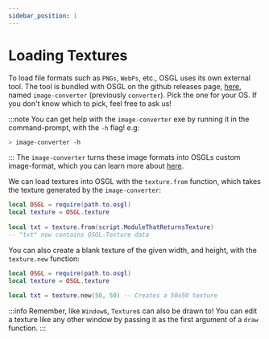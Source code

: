 ```yaml
---
sidebar_position: 1
---
```


# Loading Textures

To load file formats such as `PNGs`, `WebPs`, etc., OSGL uses its own external tool. The tool is bundled with OSGL on the github releases page, [here](https://github.com/Gunshot-Sound-Studios/osgl-graphics/releases/latest), named `image-converter` (previously `converter`). Pick the one for your OS. If you don't know which to pick, feel free to ask us!

:::note
You can get help with the `image-converter` exe by running it in the command-prompt, with the `-h` flag! e.g:

```bash
> image-converter -h
```

:::
The `image-converter` turns these image formats into OSGLs custom image-format, which you can learn more about [here](./custom-texture-format).

We can load textures into OSGL with the `texture.from` function, which takes the texture generated by the `image-converter`:

```lua
local OSGL = require(path.to.osgl)
local texture = OSGL.texture
​
local txt = texture.from(script.ModuleThatReturnsTexture)
-- "txt" now contains OSGL-Texture data
```

You can also create a blank texture of the given width, and height, with the `texture.new` function:

```lua
local OSGL = require(path.to.osgl)
local texture = OSGL.texture
​
local txt = texture.new(50, 50) -- Creates a 50x50 texture
```

:::info
Remember, like `Window`s, `Texture`s can also be drawn to! You can edit a texture like any other window by passing it as the first argument of a `draw` function.
:::

